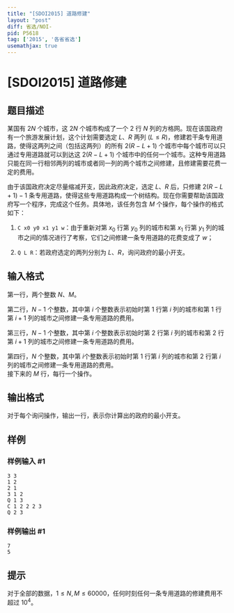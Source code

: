 ```yaml
---
title: "[SDOI2015] 道路修建"
layout: "post"
diff: 省选/NOI-
pid: P5618
tag: ['2015', '各省省选']
usemathjax: true
---
```


# [SDOI2015] 道路修建
## 题目描述

某国有 $2N$ 个城市，这 $2N$ 个城市构成了一个 $2$ 行 $N$ 列的方格网。现在该国政府有一个旅游发展计划，这个计划需要选定 $L$、$R$ 两列 $(L \leq  R)$，修建若干条专用道路，使得这两列之间（包括这两列）的所有 $2(R-L+1)$ 个城市中每个城市可以只通过专用道路就可以到达这 $2(R-L+1)$ 个城市中的任何一个城市。这种专用道路只能在同一行相邻两列的城市或者同一列的两个城市之间修建，且修建需要花费一定的费用。

由于该国政府决定尽量缩减开支，因此政府决定，选定 $L$、$R$ 后，只修建 $2(R-L+1)-1$ 条专用道路，使得这些专用道路构成一个树结构。现在你需要帮助该国政府写一个程序，完成这个任务。具体地，该任务包含 $M$ 个操作，每个操作的格式如下：

1. ``C x0 y0 x1 y1 w``：由于重新对第 $x_0$ 行第 $y_0$ 列的城市和第 $x_1$ 行第 $y_1$ 列的城市之间的情况进行了考察，它们之间修建一条专用道路的花费变成了 $w$；

2. ``Q L R``：若政府选定的两列分别为 $L$、$R$，询问政府的最小开支。
## 输入格式

第一行，两个整数 $N$、$M$。  

第二行，$N-1$ 个整数，其中第 $i$ 个整数表示初始时第 $1$ 行第 $i$ 列的城市和第 $1$ 行第 $i+1$ 列的城市之间修建一条专用道路的费用。  

第三行，$N-1$ 个整数，其中第 $i$ 个整数表示初始时第 $2$ 行第 $i$ 列的城市和第 $2$ 行第 $i+1$ 列的城市之间修建一条专用道路的费用。  

第四行，$N$ 个整数，其中第 $i$个整数表示初始时第 $1$ 行第 $i$ 列的城市和第 $2$ 行第 $i$ 列的城市之间修建一条专用道路的费用。  
接下来的 $M$ 行，每行一个操作。
## 输出格式

对于每个询问操作，输出一行，表示你计算出的政府的最小开支。
## 样例

### 样例输入 #1
```
3 3
1 2
2 1
3 1 2
Q 1 3
C 1 2 2 2 3
Q 2 3
```
### 样例输出 #1
```
7
5
```
## 提示

对于全部的数据，$1 \leq N, M \leq 60000$，任何时刻任何一条专用道路的修建费用不超过 $10^4$。
